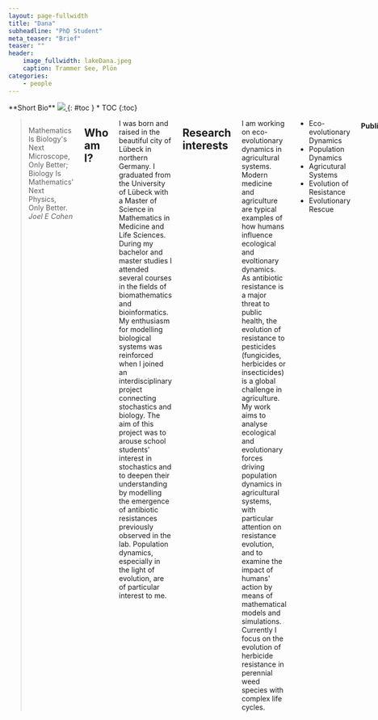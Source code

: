 ```yaml
---
layout: page-fullwidth
title: "Dana"
subheadline: "PhD Student"
meta_teaser: "Brief"
teaser: ""
header:
    image_fullwidth: lakeDana.jpeg
    caption: Trammer See, Plön
categories:
    - people
---
```

<!--more-->

<div class="row">
<div class="medium-4 medium-push-8 columns" markdown="1">
<div class="panel radius" markdown="1">
**Short Bio**
<a class="th [radius]" href="{{ site.url }}/images/DeptPic.jpeg">
<img src="{{ site.url }}/images/dana.jpeg">
</a>
{: #toc }
*  TOC
{:toc}
</div>
</div><!-- /.medium-4.columns -->



<div class="medium-8 medium-pull-4 columns" markdown="1">

> Mathematics Is Biology's Next Microscope, Only Better; Biology Is Mathematics' Next Physics, Only Better.
<cite>Joel E Cohen</cite>
    

## Who am I?

I was born and raised in the beautiful city of Lübeck in northern Germany. 
I graduated from the University of Lübeck with a Master of Science in Mathematics in Medicine and Life Sciences. During my bachelor and master studies I attended several courses in the fields of biomathematics and bioinformatics. My enthusiasm for modelling biological systems was reinforced when I joined an interdisciplinary project connecting stochastics and biology. The  aim of this project was to arouse school students' interest in stochastics and to deepen their understanding by modelling the emergence of antibiotic resistances previously observed in the lab. Population dynamics, especially in the light of evolution, are of particular interest to me.


## Research interests

I am working on eco-evolutionary dynamics in agricultural systems. 
Modern medicine and agriculture are typical examples of how humans influence ecological and evoltionary dynamics. 
As antibiotic resistance is a major threat to public health, the evolution of resistance to pesticides (fungicides, herbicides or insecticides) is a global challenge in agriculture. 
My work aims to analyse ecological and evolutionary forces driving population dynamics in agricultural systems, with particular attention on resistance evolution, and to examine the impact of humans' action  by means of mathematical models and simulations.
Currently I focus on the evolution of herbicide resistance in perennial weed species with complex life cycles. 

* Eco-evolutionary Dynamics 
* Population Dynamics
* Agricutural Systems
* Evolution of Resistance
* Evolutionary Rescue


#### Publications

**Lauenroth, D.**, Bender, B., Boie, S., Kunze, B. & Keller, K., 2020. Der Zufall schlägt zu - Stochastischer Zugang zur Entstehung von Antibiotikaresistenzen. MNU Journal, 73, 129–135.
    
**Lauenroth, D.**, and Gokhale, C.S. Theoretical assessment of persistence and adaptation in weeds with complex life cycles [bioRxiv-12.503772](https://doi.org/10.1101/2022.08.12.503772)

## Links

[Email](mailto:lauenroth@evolbio.mpg.de)
    
[Twitter](https://twitter.com/DanaLauenroth)
    

